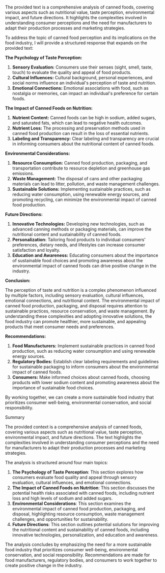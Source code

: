 The provided text is a comprehensive analysis of canned foods, covering various aspects such as nutritional value, taste perception, environmental impact, and future directions. It highlights the complexities involved in understanding consumer perceptions and the need for manufacturers to adapt their production processes and marketing strategies.

To address the topic of canned food perception and its implications on the food industry, I will provide a structured response that expands on the provided text:

**The Psychology of Taste Perception:**

1. **Sensory Evaluation:** Consumers use their senses (sight, smell, taste, touch) to evaluate the quality and appeal of food products.
2. **Cultural Influences:** Cultural background, personal experiences, and social norms influence an individual's perception of taste and nutrition.
3. **Emotional Connections:** Emotional associations with food, such as nostalgia or memories, can impact an individual's preference for certain foods.

**The Impact of Canned Foods on Nutrition:**

1. **Nutrient Content:** Canned foods can be high in sodium, added sugars, and saturated fats, which can lead to negative health outcomes.
2. **Nutrient Loss:** The processing and preservation methods used in canned food production can result in the loss of essential nutrients.
3. **Labeling and Transparency:** Clear labeling and transparency are crucial in informing consumers about the nutritional content of canned foods.

**Environmental Considerations:**

1. **Resource Consumption:** Canned food production, packaging, and transportation contribute to resource depletion and greenhouse gas emissions.
2. **Waste Management:** The disposal of cans and other packaging materials can lead to litter, pollution, and waste management challenges.
3. **Sustainable Solutions:** Implementing sustainable practices, such as reducing water consumption, using renewable energy sources, and promoting recycling, can minimize the environmental impact of canned food production.

**Future Directions:**

1. **Innovative Technologies:** Developing new technologies, such as advanced canning methods or packaging materials, can improve the nutritional content and sustainability of canned foods.
2. **Personalization:** Tailoring food products to individual consumers' preferences, dietary needs, and lifestyles can increase consumer satisfaction and loyalty.
3. **Education and Awareness:** Educating consumers about the importance of sustainable food choices and promoting awareness about the environmental impact of canned foods can drive positive change in the industry.

**Conclusion:**

The perception of taste and nutrition is a complex phenomenon influenced by multiple factors, including sensory evaluation, cultural influences, emotional connections, and nutritional content. The environmental impact of canned food production, packaging, and disposal requires attention to sustainable practices, resource conservation, and waste management. By understanding these complexities and adopting innovative solutions, the food industry can promote healthier, more sustainable, and appealing products that meet consumer needs and preferences.

**Recommendations:**

1. **Food Manufacturers:** Implement sustainable practices in canned food production, such as reducing water consumption and using renewable energy sources.
2. **Regulatory Bodies:** Establish clear labeling requirements and guidelines for sustainable packaging to inform consumers about the environmental impact of canned foods.
3. **Consumers:** Make informed choices about canned foods, choosing products with lower sodium content and promoting awareness about the importance of sustainable food choices.

By working together, we can create a more sustainable food industry that prioritizes consumer well-being, environmental conservation, and social responsibility.


Summary


The provided context is a comprehensive analysis of canned foods, covering various aspects such as nutritional value, taste perception, environmental impact, and future directions. The text highlights the complexities involved in understanding consumer perceptions and the need for manufacturers to adapt their production processes and marketing strategies.

The analysis is structured around four main topics:

1. **The Psychology of Taste Perception**: This section explores how consumers evaluate food quality and appeal through sensory evaluation, cultural influences, and emotional connections.
2. **The Impact of Canned Foods on Nutrition**: This section discusses the potential health risks associated with canned foods, including nutrient loss and high levels of sodium and added sugars.
3. **Environmental Considerations**: This section examines the environmental impact of canned food production, packaging, and disposal, highlighting resource consumption, waste management challenges, and opportunities for sustainability.
4. **Future Directions**: This section outlines potential solutions for improving the nutritional content and sustainability of canned foods, including innovative technologies, personalization, and education and awareness.

The analysis concludes by emphasizing the need for a more sustainable food industry that prioritizes consumer well-being, environmental conservation, and social responsibility. Recommendations are made for food manufacturers, regulatory bodies, and consumers to work together to create positive change in the industry.